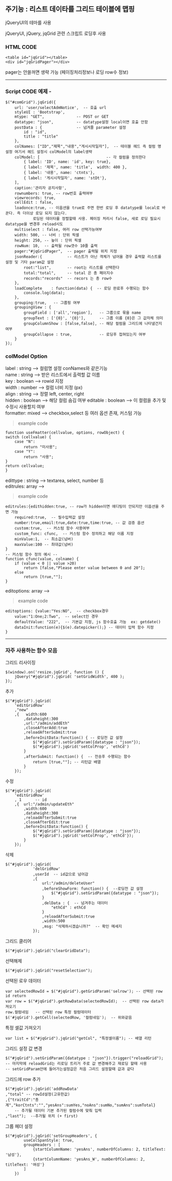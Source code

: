 ## 주기능 : 리스트 데이타를 그리드 테이블에 맵핑

jQueryUI의 테마를 사용

jQueryUI, jQuery, jqGrid 관련 스크립트 로딩후 사용

### HTML CODE
	<table id="jqGrid"></table>
	<div id="jqGridPager"></div>
pager는 안쓸꺼면 생략 가능 (페이징처리정보나 로딩 row수 정보)

--------------------------------------

### Script CODE 예제 - 
	$("#comGrid").jqGrid({  
    	url: 'user/selectAdmNotice',  -- 호출 url
    	styleUI : 'Bootstrap',
    	mtype: "GET",              -- POST or GET
    	datatype: "json",          -- datatype설정 local이면 호출 안함
    	postData : {               -- 넘겨줄 parameter 설정
			id : "id",
			title : "title"
		},
    	colNames: ["ID","제목","내용","게시시작일자"],  -- 테이블 헤드 즉 컬럼 명 설정 여기서 헤드 설정시 colModel의 label생략
    	colModel: [                             -- 각 컬럼을 정의한다 
    		{ label: 'ID', name: 'id', key: true},
    		{ label: '제목', name: 'title',  width: 400 },
    		{ label: '내용', name: 'ctnts'},
    		{ label: '게시시작일자', name: 'stDt'},
    	],
    	caption:'관리자 공지사항',
    	rownumbers: true, -- row번호 출력여부
		viewrecords: true,
		cellEdit : false,
		loadonce:true, -- 이옵션을 true로 주면 한번 로딩 후 datatype를 local로 바꾼다. 즉 더이상 로딩 되지 않는다.
				로딩된 데이타를 정렬할때 사용. 페이징 처리시 false, 새로 로딩 필요시 datatype을 변경후 reload시도 
		multiselect : false, 여러 row 선택가능여부
    	width: 500, -- 너비 : 단위 픽셀
		height: 250, -- 높이 : 단위 픽셀
    	rowNum: 10,  -- 출력될 row갯수 10줄 출력
    	pager:"#jqGridPager",  -- pager 출력될 위치 지정
    	jsonReader:{           -- 리스트가 아닌 객체가 넘어올 경우 출력할 리스트를 설정 및 기타 param값 설정  
    		root:"list",       -- root는 리스트를 선택한다
    		total:"total",     -- total 은 총 페이지수
    		records:"records"  -- recors 는 총 row수 
    	},
    	loadComplete	: function(data) {  -- 로딩 완료후 수행되는 함수
    		console.log(data);  
    	},
    	grouping:true,   -- 그룹핑 여부
		groupingView : {
			groupField : ['all','region'],   -- 그룹으로 묶을 name
			groupText : ['{0}', '{0}'],      -- 그룹 이름 {0}은 그 값자체 의미
			groupColumnShow : [false,false], -- 해당 컬럼을 그리드에 나타낼건지 여부
			groupCollapse : true,            -- 로딩후 접혀있는지 여부
		}
	});
	
### colModel Option
label    : string  --> 컬럼명 설정 conNames와 같은기능  
name     : string  --> 받은 리스트에서 출력할 값 이름  
key      : boolean --> rowid 지정  
width    : number  --> 컬럼 너비 지정 (px)  
align    : string  --> 정렬 left, center, right  
hidden   : boolean --> 해당 컬럼 숨김 여부
editable : boolean --> 이 컬럼을 추가 및 수정시 사용할지 여부  
formatter: mixed   --> checkbox,select 등 여러 옵션 존재, 커스텀 가능  
>example code 

	function useFmatter(cellvalue, options, rowObject) {
	switch (cellvalue) {
		case "N":
			return "미사용";
		case "Y":
			return "사용";
	}
	return cellvalue;
	}
edittype : string  --> textarea, select, number 등  
editrules: array   -->  
>example code
	
	editrules:{edithidden:true, -- row가 hidden이면 에디팅이 안되지만 이옵션을 주면 가능
		required:true,  -- 필수입력값 설정
		number:true,email:true,date:true,time:true, -- 값 검증 옵션
		custom:true,  -- 커스텀 함수 사용여부
		custom_func: cfunc,  -- 커스텀 함수 정의하고 해당 이름 지정
		minValue:1,  -- 최소값(넘버)
		maxValue:100 -- 최대값(넘버)
	}
	-- 커스텀 함수 정의 예시 --
	function cfunc(value, colname) {
		if (value < 0 || value >20) 
			return [false,"Please enter value between 0 and 20"];
		else 
			return [true,""];
	}
	
editoptions: array -->  
>example code

	editoptions: {value:"Yes:NO",  -- checkbox경우
		value:"1:One;2:Two",  -- select인 경우
		defaultValue: "222",  -- 기본값 지정, js 함수호출 가능  ex: getdate()
		dataInit:function(e){$(e).datepicker();} -- 데이터 입력 함수 지정
	}
----------------------------------
### 자주 사용하는 함수 모음
	
그리드 리사이징

	$(window).on('resize.jqGrid', function () {
		jQuery("#jqGrid").jqGrid( 'setGridWidth', 400 );
	});

추가
	
	$("#jqGrid").jqGrid(
		'editGridRow'
		,"new"
		,{	 width:600
			,dataheight:300
			,url:"/admin/addEth"
			,closeAfterAdd:true
			,reloadAfterSubmit:true
			,beforeInitData:function() { -- 로딩전 값 설정
				$("#jqGrid").setGridParam({datatype : "json"});
				$("#jqGrid").jqGrid('setColProp', 'ethCd')
			}
			,afterSubmit: function() {  -- 전송후 수행되는 함수
				return [true,""]; -- 리턴값 배열
			}
		});

수정

	$("#jqGrid").jqGrid(
		'editGridRow'
		, 1      -- id
		,{	url:"/admin/updateEth"
			,width:600
			,dataheight:300
			,reloadAfterSubmit:true
			,closeAfterEdit:true
			,beforeInitData:function() {
				$("#jqGrid").setGridParam({datatype : "json"});
				$("#jqGrid").jqGrid('setColProp', 'ethCd'});
			}
		});
삭제
	
	$("#jqGrid").jqGrid(
				'delGridRow'
				,userId  -- id값으로 넘어감
				,{	
					url:"/admin/deleteUser"
					,beforeShowForm: function() {  --로딩전 값 설정
						$("#jqGrid").setGridParam({datatype : "json"});
					}
					,delData : {  -- 넘겨주는 데이터
						"ethCd" : ethCd
					}
					,reloadAfterSubmit:true
					,width:500
					,msg: "삭제하시겠습니까?"  -- 확인 메세지
				});
그리드 클리어

	$("#jqGrid").jqGrid("clearGridData");
선택해제
	
	$("#jqGrid").jqGrid("resetSelection");
선택된 로우 데이터
	
	var selectedRowId = $("#jqGrid").getGridParam('selrow'); -- 선택된 row id return	
	var row = $("#jqGrid").getRowData(selectedRowId);  -- 선택된 row data가져오기
	row.컬럼네임   -- 선택된 row 특정 컬럼데이터
	$('#jqGrid').getCell(selectedRow, '컬럼네임');  -- 위와같음
특정 셀값 가져오기
	
	var list = $("#jqGrid").jqGrid("getCol", "특정셀이름"); -- 배열 리턴
그리드 설정 값 변경
	
	$("#jqGrid").setGridParam({datatype : "json"}).trigger("reloadGrid");
	-- 마지막에 reloadGrid는 리로딩 트리거 주로 값 변경해주고 재로딩 할때 사용
	-- setGridParam안에 들어가는설정값은 처음 그리드 설정할때 값과 같다
그리드에 row 추가
	
	$("#jqGrid").jqGrid('addRowData'
	,"total" -- rowId설정(고유한값)
	,{"traitCd":"총계","korCtnts":"","yesAns":sumYes,"noAns":sumNo,"sumAns":sumTotal}
	    -- 추가될 데이터 기본 추가된 컬럼수에 맞춰 입력
	,"last");  --추가될 위치 (+ first)
그룹 헤더 설정
	
	$("#jqGrid").jqGrid('setGroupHeaders', {
	    	useColSpanStyle: true,
	    	groupHeaders : [
	        	{startColumnName: 'yesAns', numberOfColumns: 2, titleText: '남성'},
	        	{startColumnName: 'yesAns_W', numberOfColumns: 2, titleText: '여성'}
	        ]
	    })
